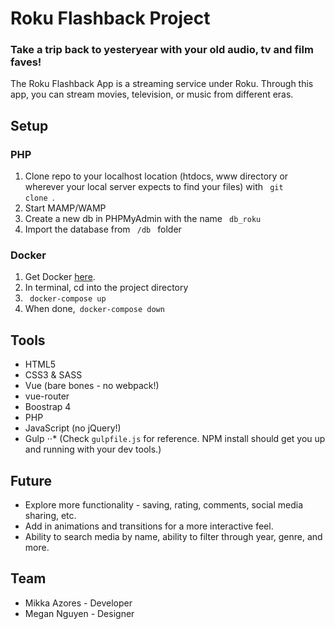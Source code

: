 # Roku Flashback Project
### Take a trip back to yesteryear with your old audio, tv and film faves!
The Roku Flashback App is a streaming service under Roku. Through this app, you can stream movies, television, or music from different eras.

## Setup
### PHP
1. Clone repo to your localhost location (htdocs, www directory or wherever your local server expects to find your files) with <code> git clone </code>.
2. Start MAMP/WAMP
3. Create a new db in PHPMyAdmin with the name <code> db_roku </code>
4. Import the database from <code> /db </code> folder

### Docker
1. Get Docker [here](http://www.docker.com).
2. In terminal, cd into the project directory
3. <code> docker-compose up </code>
4. When done,<code> docker-compose down </code>

## Tools
* HTML5
* CSS3 & SASS
* Vue (bare bones - no webpack!)
* vue-router
* Boostrap 4
* PHP
* JavaScript (no jQuery!)
* Gulp 
⋅⋅* (Check <code>gulpfile.js</code> for reference. NPM install should get you up and running with your dev tools.)

## Future
* Explore more functionality - saving, rating, comments, social media sharing, etc.
* Add in animations and transitions for a more interactive feel.
* Ability to search media by name, ability to filter through year, genre, and more.

## Team
* Mikka Azores - Developer
* Megan Nguyen - Designer
